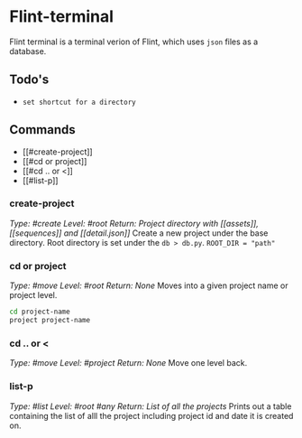 # Flint-terminal
Flint terminal is a terminal verion of Flint, which uses `json` files as a database.

## Todo's
- `set shortcut for a directory`

## Commands
- [[#create-project]] 
- [[#cd or project]]
- [[#cd .. or <]]
- [[#list-p]]


### create-project
*Type: #create*
*Level: #root*
*Return: Project directory with [[assets]], [[sequences]] and [[detail.json]]*
 Create a new project under the base directory. Root directory is set under the `db > db.py`. `ROOT_DIR = "path"`
 
 ### cd or project
 *Type: #move*
 *Level: #root*
 *Return: None*
 Moves into a given project name or project level.
 ```bash
 cd project-name 
 project project-name
 ```
 
 ### cd .. or <
 *Type: #move*
 *Level: #project*
 *Return: None*
 Move one level back.
 
 ### list-p
*Type: #list* 
*Level: #root #any*
*Return: List of all the projects*
Prints out a table containing the list of alll the project including project id and date it is created on.
